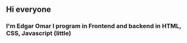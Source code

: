 <h2>Hi everyone</h2>
<h3>I'm Edgar Omar I program in Frontend and backend in HTML, CSS, Javascript (little)</h3>



